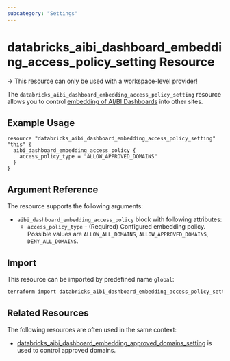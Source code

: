 ```yaml
---
subcategory: "Settings"
---
```


# databricks_aibi_dashboard_embedding_access_policy_setting Resource

-> This resource can only be used with a workspace-level provider!

The `databricks_aibi_dashboard_embedding_access_policy_setting` resource allows you to control [embedding of AI/BI Dashboards](https://learn.microsoft.com/en-us/azure/databricks/dashboards/admin/#manage-dashboard-embedding) into other sites.

## Example Usage

```hcl
resource "databricks_aibi_dashboard_embedding_access_policy_setting" "this" {
  aibi_dashboard_embedding_access_policy {
    access_policy_type = "ALLOW_APPROVED_DOMAINS"
  }
}
```

## Argument Reference

The resource supports the following arguments:

- `aibi_dashboard_embedding_access_policy` block with following attributes:
  - `access_policy_type` - (Required) Configured embedding policy. Possible values are `ALLOW_ALL_DOMAINS`, `ALLOW_APPROVED_DOMAINS`, `DENY_ALL_DOMAINS`.

## Import

This resource can be imported by predefined name `global`:

```bash
terraform import databricks_aibi_dashboard_embedding_access_policy_setting.this global
```

## Related Resources

The following resources are often used in the same context:

- [databricks_aibi_dashboard_embedding_approved_domains_setting](aibi_dashboard_embedding_approved_domains_setting.md) is used to control approved domains.
